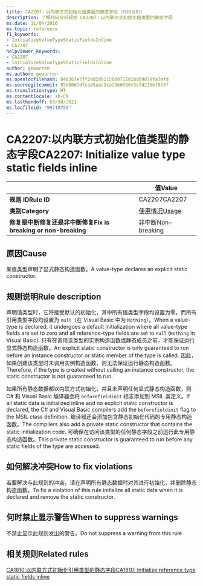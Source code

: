 ```yaml
---
title: CA2207：以内联方式初始化值类型的静态字段（代码分析）
description: 了解代码分析规则 CA2207：以内联方式初始化值类型的静态字段
ms.date: 11/04/2016
ms.topic: reference
f1_keywords:
- InitializeValueTypeStaticFieldsInline
- CA2207
helpviewer_keywords:
- CA2207
- InitializeValueTypeStaticFieldsInline
author: gewarren
ms.author: gewarren
ms.openlocfilehash: 84b367e7ff2dd2d621500071281bd89d79fa7efd
ms.sourcegitcommit: 05d0087dfca85aac9ca2960f86c5efd218bf833f
ms.translationtype: HT
ms.contentlocale: zh-CN
ms.lasthandoff: 03/30/2021
ms.locfileid: "99719755"
---
```

# <a name="ca2207-initialize-value-type-static-fields-inline"></a><span data-ttu-id="a27a6-103">CA2207:以内联方式初始化值类型的静态字段</span><span class="sxs-lookup"><span data-stu-id="a27a6-103">CA2207: Initialize value type static fields inline</span></span>

| | <span data-ttu-id="a27a6-104">值</span><span class="sxs-lookup"><span data-stu-id="a27a6-104">Value</span></span> |
|-|-|
| <span data-ttu-id="a27a6-105">**规则 ID**</span><span class="sxs-lookup"><span data-stu-id="a27a6-105">**Rule ID**</span></span> |<span data-ttu-id="a27a6-106">CA2207</span><span class="sxs-lookup"><span data-stu-id="a27a6-106">CA2207</span></span>|
| <span data-ttu-id="a27a6-107">**类别**</span><span class="sxs-lookup"><span data-stu-id="a27a6-107">**Category**</span></span> |[<span data-ttu-id="a27a6-108">使用情况</span><span class="sxs-lookup"><span data-stu-id="a27a6-108">Usage</span></span>](usage-warnings.md)|
| <span data-ttu-id="a27a6-109">**修复是中断修复还是非中断修复**</span><span class="sxs-lookup"><span data-stu-id="a27a6-109">**Fix is breaking or non-breaking**</span></span> |<span data-ttu-id="a27a6-110">非中断</span><span class="sxs-lookup"><span data-stu-id="a27a6-110">Non-breaking</span></span>|

## <a name="cause"></a><span data-ttu-id="a27a6-111">原因</span><span class="sxs-lookup"><span data-stu-id="a27a6-111">Cause</span></span>

<span data-ttu-id="a27a6-112">某值类型声明了显式静态构造函数。</span><span class="sxs-lookup"><span data-stu-id="a27a6-112">A value-type declares an explicit static constructor.</span></span>

## <a name="rule-description"></a><span data-ttu-id="a27a6-113">规则说明</span><span class="sxs-lookup"><span data-stu-id="a27a6-113">Rule description</span></span>

<span data-ttu-id="a27a6-114">声明值类型时，它将接受默认的初始化，其中所有值类型字段均设置为零，而所有引用类型字段均设置为 `null`（在 Visual Basic 中为 `Nothing`）。</span><span class="sxs-lookup"><span data-stu-id="a27a6-114">When a value-type is declared, it undergoes a default initialization where all value-type fields are set to zero and all reference-type fields are set to `null` (`Nothing` in Visual Basic).</span></span> <span data-ttu-id="a27a6-115">只有在调用该类型的实例构造函数或静态成员之前，才能保证运行显式静态构造函数。</span><span class="sxs-lookup"><span data-stu-id="a27a6-115">An explicit static constructor is only guaranteed to run before an instance constructor or static member of the type is called.</span></span> <span data-ttu-id="a27a6-116">因此，如果创建该类型时未调用实例构造函数，则无法保证运行静态构造函数。</span><span class="sxs-lookup"><span data-stu-id="a27a6-116">Therefore, if the type is created without calling an instance constructor, the static constructor is not guaranteed to run.</span></span>

<span data-ttu-id="a27a6-117">如果所有静态数据都以内联方式初始化，并且未声明任何显式静态构造函数，则 C# 和 Visual Basic 编译器会将 `beforefieldinit` 标志添加到 MSIL 类定义。</span><span class="sxs-lookup"><span data-stu-id="a27a6-117">If all static data is initialized inline and no explicit static constructor is declared, the C# and Visual Basic compilers add the `beforefieldinit` flag to the MSIL class definition.</span></span> <span data-ttu-id="a27a6-118">编译器还会添加包含静态初始化代码的专用静态构造函数。</span><span class="sxs-lookup"><span data-stu-id="a27a6-118">The compilers also add a private static constructor that contains the static initialization code.</span></span> <span data-ttu-id="a27a6-119">可确保在访问该类型的任何静态字段之前运行此专用静态构造函数。</span><span class="sxs-lookup"><span data-stu-id="a27a6-119">This private static constructor is guaranteed to run before any static fields of the type are accessed.</span></span>

## <a name="how-to-fix-violations"></a><span data-ttu-id="a27a6-120">如何解决冲突</span><span class="sxs-lookup"><span data-stu-id="a27a6-120">How to fix violations</span></span>

<span data-ttu-id="a27a6-121">若要解决与此规则的冲突，请在声明所有静态数据时对其进行初始化，并删除静态构造函数。</span><span class="sxs-lookup"><span data-stu-id="a27a6-121">To fix a violation of this rule initialize all static data when it is declared and remove the static constructor.</span></span>

## <a name="when-to-suppress-warnings"></a><span data-ttu-id="a27a6-122">何时禁止显示警告</span><span class="sxs-lookup"><span data-stu-id="a27a6-122">When to suppress warnings</span></span>

<span data-ttu-id="a27a6-123">不禁止显示此规则发出的警告。</span><span class="sxs-lookup"><span data-stu-id="a27a6-123">Do not suppress a warning from this rule.</span></span>

## <a name="related-rules"></a><span data-ttu-id="a27a6-124">相关规则</span><span class="sxs-lookup"><span data-stu-id="a27a6-124">Related rules</span></span>

[<span data-ttu-id="a27a6-125">CA1810:以内联方式初始化引用类型的静态字段</span><span class="sxs-lookup"><span data-stu-id="a27a6-125">CA1810: Initialize reference type static fields inline</span></span>](ca1810.md)
